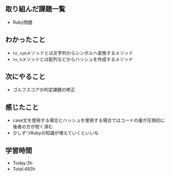 ## 取り組んだ課題一覧
- Ruby問題

## わかったこと
- `to_sym`メソッドとは文字列からシンボルへ変換するメソッド
- `to_h`メソッドとは配列などからハッシュを作成するメソッド
  
## 次にやること
- ゴルフスコアの判定課題の修正

## 感じたこと
- case文を使用する場合とハッシュを使用する場合ではコードの量が圧倒的に後者の方が短く済む
- 少しずつRubyの知識が増えていくといいな
   
## 学習時間
- Today:3h
- Total:493h　 
 
